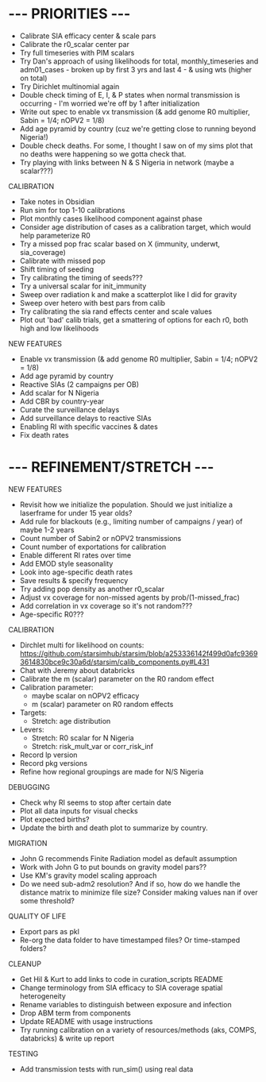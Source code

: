 # --- PRIORITIES ---
- Calibrate SIA efficacy center & scale pars
- Calibrate the r0_scalar center par
- Try full timeseries with PIM scalars
- Try Dan's approach of using likelihoods for total, monthly_timeseries and adm01_cases - broken up by first 3 yrs and last 4 - & using wts (higher on total)
- Try Dirichlet multinomial again
- Double check timing of E, I, & P states when normal transmission is occurring - I'm worried we're off by 1 after initialization
- Write out spec to enable vx transmission (& add genome R0 multiplier, Sabin = 1/4; nOPV2 = 1/8)
- Add age pyramid by country (cuz we're getting close to running beyond Nigeria!)
- Double check deaths. For some, I thought I saw on of my sims plot that no deaths were happening so we gotta check that.
- Try playing with links between N & S Nigeria in network (maybe a scalar???)

CALIBRATION
- Take notes in Obsidian
- Run sim for top 1-10 calibrations
- Plot monthly cases likelihood component against phase
- Consider age distribution of cases as a calibration target, which would help parameterize R0
- Try a missed pop frac scalar based on X (immunity, underwt, sia_coverage)
- Calibrate with missed pop
- Shift timing of seeding
- Try calibrating the timing of seeds???
- Try a universal scalar for init_immunity
- Sweep over radiation k and make a scatterplot like I did for gravity
- Sweep over hetero with best pars from calib
- Try calibrating the sia rand effects center and scale values
- Plot out 'bad' calib trials, get a smattering of options for each r0, both high and low likelihoods

NEW FEATURES
- Enable vx transmission (& add genome R0 multiplier, Sabin = 1/4; nOPV2 = 1/8)
- Add age pyramid by country
- Reactive SIAs (2 campaigns per OB)
- Add scalar for N Nigeria
- Add CBR by country-year
- Curate the surveillance delays
- Add surveillance delays to reactive SIAs
- Enabling RI with specific vaccines & dates
- Fix death rates


# --- REFINEMENT/STRETCH ---

 NEW FEATURES
- Revisit how we initialize the population. Should we just initialize a laserframe for under 15 year olds? 
- Add rule for blackouts (e.g., limiting number of campaigns / year) of maybe 1-2 years
- Count number of Sabin2 or nOPV2 transmissions
- Count number of exportations for calibration
- Enable different RI rates over time
- Add EMOD style seasonality
- Look into age-specific death rates
- Save results & specify frequency
- Try adding pop density as another r0_scalar
- Adjust vx coverage for non-missed agents by prob/(1-missed_frac)
- Add correlation in vx coverage so it's not random???
- Age-specific R0???

CALIBRATION
- Dirchlet multi for likelihood on counts: https://github.com/starsimhub/starsim/blob/a253336142f499d0afc93693614830bce9c30a6d/starsim/calib_components.py#L431
- Chat with Jeremy about databricks
- Calibrate the m (scalar) parameter on the R0 random effect
- Calibration parameter:
    - maybe scalar on nOPV2 efficacy
    - m (scalar) parameter on R0 random effects
- Targets:
    - Stretch: age distribution
- Levers:
    - Stretch: R0 scalar for N Nigeria
    - Stretch: risk_mult_var or corr_risk_inf
- Record lp version
- Record pkg versions
- Refine how regional groupings are made for N/S Nigeria

DEBUGGING
- Check why RI seems to stop after certain date
- Plot all data inputs for visual checks
- Plot expected births?
- Update the birth and death plot to summarize by country.

MIGRATION
- John G recommends Finite Radiation model as default assumption
- Work with John G to put bounds on gravity model pars??
- Use KM's gravity model scaling approach
- Do we need sub-adm2 resolution? And if so, how do we handle the distance matrix to minimize file size? Consider making values nan if over some threshold?

QUALITY OF LIFE
- Export pars as pkl
- Re-org the data folder to have timestamped files? Or time-stamped folders?

CLEANUP
- Get Hil & Kurt to add links to code in curation_scripts README
- Change terminology from SIA efficacy to SIA coverage spatial heterogeneity
- Rename variables to distinguish between exposure and infection
- Drop ABM term from components
- Update README with usage instructions
- Try running calibration on a variety of resources/methods (aks, COMPS, databricks) & write up report

TESTING
- Add transmission tests with run_sim() using real data

